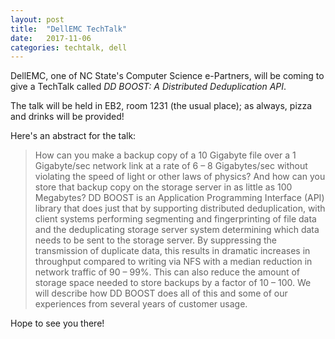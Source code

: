 ```yaml
---
layout: post
title:  "DellEMC TechTalk" 
date:   2017-11-06
categories: techtalk, dell
---
```


DellEMC, one of NC State's Computer Science e-Partners, will be coming to give a TechTalk called *DD BOOST: A Distributed Deduplication API*.

The talk will be held in EB2, room 1231 (the usual place); as always, pizza and drinks will be provided!

Here's an abstract for the talk:

>How can you make a backup copy of a 10 Gigabyte file over a 1 Gigabyte/sec network link
at a rate of 6 – 8 Gigabytes/sec without violating the speed of light or other laws of physics?
And how can you store that backup copy on the storage server in as little as 100 Megabytes?
DD BOOST is an Application Programming Interface (API) library that does just that by
supporting distributed deduplication, with client systems performing segmenting and
fingerprinting of file data and the deduplicating storage server system determining which
data needs to be sent to the storage server.  By suppressing the transmission of duplicate data,
this results in dramatic increases in throughput compared to writing via NFS with a median
reduction in network traffic of 90 – 99%. This can also reduce the amount of storage space
needed to store backups by a factor of 10 – 100. We will describe how DD BOOST does all of this
and some of our experiences from several years of customer usage. 

Hope to see you there!
